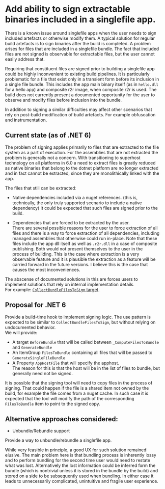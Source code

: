 # Add ability to sign extractable binaries included in a singlefile app.

There is a known issue around singlefile apps when the user needs to sign included artefacts or otherwise modify them. A typical solution for regular build artefacts is to sign binaries after the build is completed.
A problem arises for files that are included in a singlefile bundle. The fact that included files are not signed is observable for extractable files, but the user cannot easily address that.

Requiring that constituent files are signed prior to building a singlefile app could be highly inconvenient to existing build pipelines.
It is particularly problematic for a file that exist only in a transient form before its inclusion in a single file bundle. This includes the app main binary itself (as in `hello.dll` for a hello app) and composite r2r image, when composite r2r is used. The build does not currently present a documented opportunity for the user to observe and modify files before inclusion into the bundle.

In addition to signing a similar difficulties may affect other scenarios that rely on post-build modification of build artefacts. For example obfuscation and instrumentation.

## Current state (as of .NET 6)

The problem of signing applies primarily to files that are extracted to the file system as a part of execution. For the assemblies that are not extracted the problem is generally not a concern. 
With transitioning to superhost technology on all platforms in 6.0 a need to extract files is greatly reduced as native binaries that belong to the dotnet platform are no longer extracted and in fact cannot be extracted, since they are monolithically linked with the app. 

The files that still can be extracted:
-	Native dependencies included via a nuget references. (this is, technically, the only truly supported scenario to include a native dependency)
It could be expected that such files are signed prior to the build.

-	Dependencies that are forced to be extracted by the user.  
There are several possible reasons for the user to force extraction of all files and there is a way to force extraction of all dependencies, including managed assemblies that otherwise could run in-place.
Note that these files include the app dll itself as well as `.r2r.dll` in a case of composite publishing. Both would not present themselves to the user in the process of building.
This is the case where extraction is a very observable feature and it is plausible the extraction as a feature will be carried forward in the future versions.
I believe this is the case that causes the most inconveniences.

The abscense of documented solutions in this are forces users to implement solutions that rely on internal implementation details.  
For example: [`CollectBundleFilesToSign` target](https://github.com/dotnet/diagnostics/blob/18a8e986ddf28ee3c950b5acf00abc652d87be74/src/Tools/Directory.Build.targets).  

## Proposal for .NET 6

Provide a build-time hook to implement signing logic. The use pattern is expected to be similar to `CollectBundleFilesToSign`, but without relying on undocumented behavior.  
We will provide:
-	A target `BeforeBundle` that will be called between `_ComputeFilesToBundle` and `GenerateBundle`
-	An ItemGroup `FilesToBundle` containing all files that will be passed to `GenerateSingleFileBundle`
-	A Property `AppHostFile` that will specify the apphost.  
The reason for this is that the host will be in the list of files to bundle, but generally need not be signed.

It is possible that the signing tool will need to copy files in the process of signing. That could happen if the file is a shared item not owned by the build, for example the file comes from a nuget cache. In such case it is expected that the tool will modify the path of the corresponding `FilesToBundle` item to point to the signed copy.

## Alternative approaches considered:

-	Unbundle/Rebundle support

Provide a way to unbundle/rebundle a singlefile app.  

While very feasible in principle, a good UX for such solution remained elusive. 
The main problem here is that bundling process is inherently lossy and to perform bundling for the second time user would need to restate what was lost. Alternatively the lost information could be inferred form the bundle (which is nontrivial unless it is stored in the bundle by the build) and stored on a side to be subsequently used when bundling. 
In either case it leads to unnecessarily complicated, unintuitive and fragile user experience.

